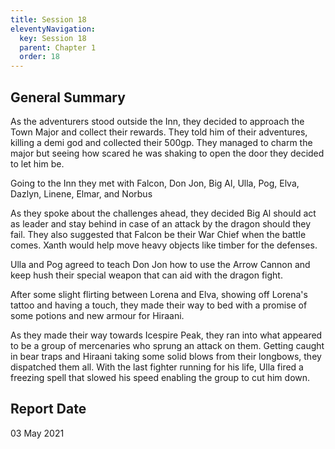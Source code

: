 ```yaml
---
title: Session 18
eleventyNavigation:
  key: Session 18
  parent: Chapter 1
  order: 18
---
```


## General Summary

As the adventurers stood outside the Inn, they decided to approach the Town Major and collect their rewards. They told him of their adventures, killing a demi god and collected their 500gp. They managed to charm the major but seeing how scared he was shaking to open the door they decided to let him be.  

 Going to the Inn they met with Falcon, Don Jon, Big Al, Ulla, Pog, Elva, Dazlyn, Linene, Elmar, and Norbus  

 As they spoke about the challenges ahead, they decided Big Al should act as leader and stay behind in case of an attack by the dragon should they fail. They also suggested that Falcon be their War Chief when the battle comes. Xanth would help move heavy objects like timber for the defenses.  

 Ulla and Pog agreed to teach Don Jon how to use the Arrow Cannon and keep hush their special weapon that can aid with the dragon fight.  

 After some slight flirting between Lorena and Elva, showing off Lorena's tattoo and having a touch, they made their way to bed with a promise of some potions and new armour for Hiraani.  

 As they made their way towards Icespire Peak, they ran into what appeared to be a group of mercenaries who sprung an attack on them. Getting caught in bear traps and Hiraani taking some solid blows from their longbows, they dispatched them all. With the last fighter running for his life, Ulla fired a freezing spell that slowed his speed enabling the group to cut him down.

## Report Date

03 May 2021
